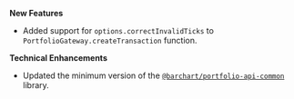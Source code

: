 **New Features**

* Added support for `options.correctInvalidTicks` to `PortfolioGateway.createTransaction` function.

**Technical Enhancements**

* Updated the minimum version of the [`@barchart/portfolio-api-common`](https://github.com/barchart/portfolio-api-common) library.
